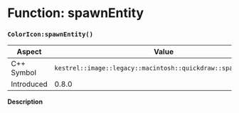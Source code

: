 
# Function: spawnEntity
### `ColorIcon:spawnEntity()`

| Aspect | Value |
| --- | --- |
| C++ Symbol | `kestrel::image::legacy::macintosh::quickdraw::spawn_entity()` |
| Introduced | 0.8.0 |

**Description**



